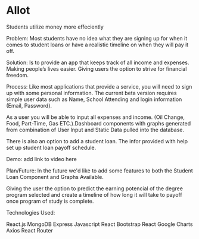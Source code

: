 # Allot
Students utilize money more effeciently

Problem:
Most students have no idea what they are signing up for when it comes to student loans or have a realistic timeline on when they will pay it off.

Solution:
Is to provide an app that keeps track of all income and expenses. Making people’s lives easier. Giving users the option to strive for financial freedom.

Process:
Like most applications that provide a service, you will need to sign up with some personal information. The current beta version requires simple user data such as Name, School Attending and login information (Email, Password).

As a user you will be able to input all expenses and income. (Oil Change, Food, Part-Time, Gas ETC.).Dashboard components with graphs generated from combination of User Input and Static Data pulled into the database.

There is also an option to add a student loan. The infor provided with help set up student loan payoff schedule.

Demo:
add link to video here

Plan/Future:
In the future we'd like to add some features to both the Student Loan Component and Graphs Available.

Giving the user the option to predict the earning potencial of the degree program selected and create a timeline of how long it will take to payoff once program of study is complete.


Technologies Used:

React.js
MongoDB
Express
Javascript
React Bootstrap
React Google Charts
Axios
React Router
